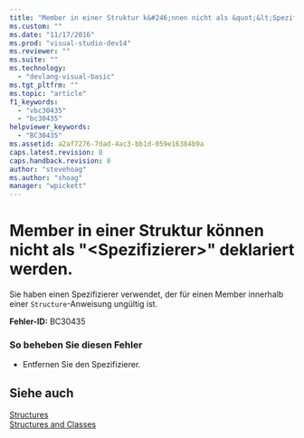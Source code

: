 ```yaml
---
title: "Member in einer Struktur k&#246;nnen nicht als &quot;&lt;Spezifizierer&gt;&quot; deklariert werden. | Microsoft Docs"
ms.custom: ""
ms.date: "11/17/2016"
ms.prod: "visual-studio-dev14"
ms.reviewer: ""
ms.suite: ""
ms.technology: 
  - "devlang-visual-basic"
ms.tgt_pltfrm: ""
ms.topic: "article"
f1_keywords: 
  - "vbc30435"
  - "bc30435"
helpviewer_keywords: 
  - "BC30435"
ms.assetid: a2af7276-7dad-4ac3-bb1d-059e16384b9a
caps.latest.revision: 8
caps.handback.revision: 8
author: "stevehoag"
ms.author: "shoag"
manager: "wpickett"
---
```

# Member in einer Struktur k&#246;nnen nicht als &quot;&lt;Spezifizierer&gt;&quot; deklariert werden.
Sie haben einen Spezifizierer verwendet, der für einen Member innerhalb einer `Structure`\-Anweisung ungültig ist.  
  
 **Fehler\-ID:** BC30435  
  
### So beheben Sie diesen Fehler  
  
-   Entfernen Sie den Spezifizierer.  
  
## Siehe auch  
 [Structures](../../visual-basic/programming-guide/language-features/data-types/structures.md)   
 [Structures and Classes](../../visual-basic/programming-guide/language-features/data-types/structures-and-classes.md)